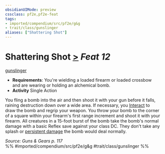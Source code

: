 ```yaml
---
obsidianUIMode: preview
cssclass: pf2e,pf2e-feat
tags:
- imported/compendium/src/pf2e/g&g
- trait/class/gunslinger
aliases: ["Shattering Shot"]
---
```

# Shattering Shot  [>](chapter-9-playing-the-game.md#Actions "Single Action") *Feat 12*  
[gunslinger](rules/traits/gunslinger-g-g.md)  

- **Requirements**: You're wielding a loaded firearm or loaded crossbow and are wearing or holding an alchemical bomb.
- **Activity** Single Action

You fling a bomb into the air and then shoot it with your gun before it falls, raining destruction down over a wide area. If necessary, you [Interact](interact.md) to draw the bomb and regrip your weapon. You throw your bomb to the corner of a square within your firearm's first range increment and shoot it with your firearm. All creatures in a 15-foot burst of the bomb take the bomb's normal damage with a basic Reflex save against your class DC. They don't take any splash or [persistent damage](conditions.md#Persistent%20Damage) the bomb would deal normally.

*Source: Guns & Gears p. 117*  
%% #imported/compendium/src/pf2e/g&g #trait/class/gunslinger %%
